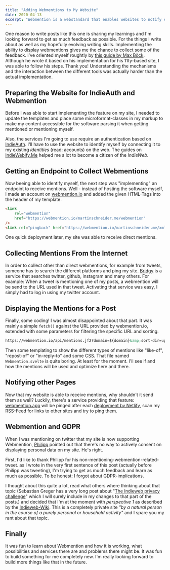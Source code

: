```yaml
---
title: "Adding Webmentions to My Website"
date: 2020-04-13
excerpt: "Webmention is a webstandard that enables websites to notify each other when content is mentioned, liked or linked. This is my little journey how I have implemented them into my website."
---
```


One reason to write posts like this one is sharing my learnings and I'm looking forward to get as much feedback as possible. For the things I write about as well as my hopefully evolving writing skills. Implementing the ability to display webmentions gives me the chance to collect some of the feedback. I've oriented myself roughtly by <a href="https://mxb.dev/blog/using-webmentions-on-static-sites/">this guide by Max Böck</a>. Although he wrote it based on his implementation for his 11ty-based site, I was able to follow his steps. Thank you! Understanding the mechanisms and the interaction between the different tools was actually harder than the actual implementation.

## Preparing the Website for IndieAuth and Webmention

Before I was able to start implementing the feature on my site, I needed to update the templates and place some microformat-classes in my markup to make my content accessible for the software parsing it when getting mentioned or mentioning myself.

Also, the services I'm going to use require an authentication based on <a href="https://indieauth.com/">IndieAuth</a>. I'll have to use the website to identify myself by connecting it to my existing <em>identities</em> (read: accounts) on the web. The guides on <a href="https://indiewebify.me/">IndieWebify.Me</a> helped me a lot to become a citizen of the <em>IndieWeb</em>.

## Getting an Endpoint to Collect Webmentions

Now beeing able to identify myself, the next step was "implementing" an endpoint to receive mentions. Well - instead of hosting the software myself, I made an account on <a href="https://webmention.io/">webmention.io</a> and added the given HTML-Tags into the header of my template.

```html
<link
    rel="webmention"
    href="https://webmention.io/martinschneider.me/webmention"
/>
<link rel="pingback" href="https://webmention.io/martinschneider.me/xmlrpc" />
```

One quick deployment later, my site was able to receive direct mentions.

## Collecting Mentions From the Internet

In order to collect other than direct webmentions, for example from tweets, someone has to search the different platforms and ping my site. <a href="https://brid.gy/">Bridgy</a> is a service that searches twitter, github, instagram and many others. For example: When a tweet is mentioning one of my posts, a webmention will be send to the URL used in that tweet. Activating that service was easy, I simply had to log in using my twitter account.

## Displaying the Mentions for a Post

Finally, some coding! I was almost disappointed about that part. It was mainly a simple `fetch()` against the URL provided by webmention.io, extended with some parameters for filtering the specific URL and sorting.

```html
https://webmention.io/api/mentions.jf2?domain=${domain}&amp;sort-dir=up&amp;target=${targetBase}${slug}/
```

Then some templating to show the different types of mentions like "like-of", "repost-of" or "in-reply-to" and some CSS. That file named `Webmention.svelte` is quite boring. At least for the moment. I'll see if and how the mentions will be used and optimize here and there.

## Notifying other Pages

Now that my website is able to receive mentions, why shouldn't it send them as well? Luckily, there's a service providing that feature: <a href="https://webmention.app/">webmention.app</a> will be pinged after each <a href="https://webmention.app/docs#how-to-integrate-with-netlify">deployment by Netlify</a>, scan my RSS-Feed for links to other sites and try to ping them.

## Webmention and GDPR

When I was mentioning on twitter that my site is now supporting Webmention, <a href="https://knuspermagier.de/">Philipp</a> pointed out that there's no way to actively consent on displaying personal data on my site. He's right.

First, I'd like to thank Philipp for his non-mentioning-webmention-related-tweet. as I wrote in the very first sentence of this post (actually before Philipp was tweeting), I'm trying to get as much feedback and learn as much as possible. To be honest: I forgot about GDPR-implications.

I thought about this quite a lot, read what others where thinking about that topic (Sebastian Greger has a very long post about "<a href="https://sebastiangreger.net/2018/05/indieweb-privacy-challenge-webmentions-backfeeds-gdpr/">The Indieweb privacy challenge</a>" which I will surely include in my changes to that part of the posts.) and decided that I'm at the moment with <em>perspective 1</em> as described by the <a href="https://indieweb.org/GDPR#Perspective_1">Indieweb-Wiki</a>. This is a completely private site <em>"by a natural person in the course of a purely personal or household activity"</em> and I spare you my rant about that topic.

## Finally

It was fun to learn about Webmention and how it is working, what possibilities and services there are and problems there might be. It was fun to build something for me completely new. I'm really looking forward to build more things like that in the future.
